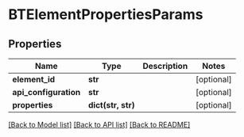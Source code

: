 # BTElementPropertiesParams

## Properties
Name | Type | Description | Notes
------------ | ------------- | ------------- | -------------
**element_id** | **str** |  | [optional] 
**api_configuration** | **str** |  | [optional] 
**properties** | **dict(str, str)** |  | [optional] 

[[Back to Model list]](../README.md#documentation-for-models) [[Back to API list]](../README.md#documentation-for-api-endpoints) [[Back to README]](../README.md)


